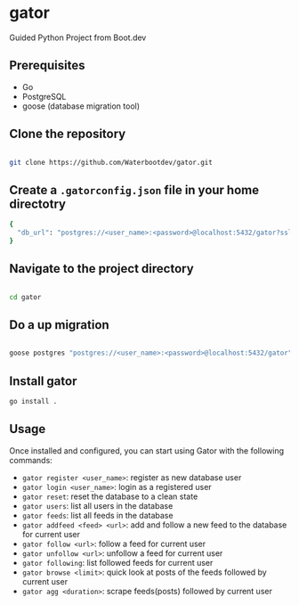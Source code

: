 # gator

Guided Python Project from Boot.dev

## Prerequisites

- Go
- PostgreSQL
- goose (database migration tool)

## Clone the repository

```bash

git clone https://github.com/Waterbootdev/gator.git

```

## Create a `.gatorconfig.json` file in your home directotry

```bash
{
  "db_url": "postgres://<user_name>:<password>@localhost:5432/gator?sslmode=disable",
}
```

## Navigate to the project directory

```bash

cd gator

```

## Do a up migration

```bash

goose postgres "postgres://<user_name>:<password>@localhost:5432/gator" up

```

## Install gator

```bash
go install .

```

## Usage

Once installed and configured, you can start using Gator with the following commands:

- `gator register <user_name>`: register as new database user
- `gator login <user_name>`: login as a registered user
- `gator reset`: reset the database to a clean state
- `gator users`: list all users in the database
- `gator feeds`: list all feeds in the database
- `gator addfeed <feed> <url>`: add and follow a new feed to the database for current user
- `gator follow <url>`: follow a feed for current user
- `gator unfollow <url>`: unfollow a feed for current user
- `gator following`: list followed feeds for current user
- `gator browse <limit>`: quick look at posts of the feeds followed by current user
- `gator agg <duration>`: scrape feeds(posts) followed by current user
